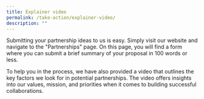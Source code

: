 ```yaml
---
title: Explainer video
permalink: /take-action/explainer-video/
description: ""
---
```

Submitting your partnership ideas to us is easy. Simply visit our website and navigate to the "Partnerships" page. On this page, you will find a form where you can submit a brief summary of your proposal in 100 words or less.

To help you in the process, we have also provided a video that outlines the key factors we look for in potential partnerships. The video offers insights into our values, mission, and priorities when it comes to building successful collaborations.